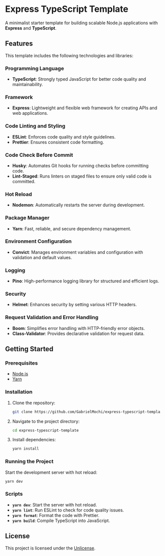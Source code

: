 # Express TypeScript Template

A minimalist starter template for building scalable Node.js applications with **Express** and **TypeScript**.

## Features

This template includes the following technologies and libraries:

### Programming Language

- **TypeScript**: Strongly typed JavaScript for better code quality and maintainability.

### Framework

- **Express**: Lightweight and flexible web framework for creating APIs and web applications.

### Code Linting and Styling

- **ESLint**: Enforces code quality and style guidelines.
- **Prettier**: Ensures consistent code formatting.

### Code Check Before Commit

- **Husky**: Automates Git hooks for running checks before committing code.
- **Lint-Staged**: Runs linters on staged files to ensure only valid code is committed.

### Hot Reload

- **Nodemon**: Automatically restarts the server during development.

### Package Manager

- **Yarn**: Fast, reliable, and secure dependency management.

### Environment Configuration

- **Convict**: Manages environment variables and configuration with validation and default values.

### Logging

- **Pino**: High-performance logging library for structured and efficient logs.

### Security

- **Helmet**: Enhances security by setting various HTTP headers.

### Request Validation and Error Handling

- **Boom**: Simplifies error handling with HTTP-friendly error objects.
- **Class-Validator**: Provides declarative validation for request data.

## Getting Started

### Prerequisites

- [Node.js](https://nodejs.org/)
- [Yarn](https://yarnpkg.com/)

### Installation

1. Clone the repository:

   ```bash
   git clone https://github.com/GabrielMochi/express-typescript-template.git
   ```

2. Navigate to the project directory:

   ```bash
   cd express-typescript-template
   ```

3. Install dependencies:
   ```bash
   yarn install
   ```

### Running the Project

Start the development server with hot reload:

```bash
yarn dev
```

### Scripts

- **`yarn dev`**: Start the server with hot reload.
- **`yarn lint`**: Run ESLint to check for code quality issues.
- **`yarn format`**: Format the code with Prettier.
- **`yarn build`**: Compile TypeScript into JavaScript.

## License

This project is licensed under the [Unlicense](LICENSE).
